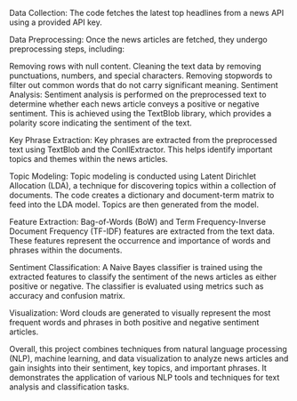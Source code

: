 Data Collection: The code fetches the latest top headlines from a news API using a provided API key.

Data Preprocessing: Once the news articles are fetched, they undergo preprocessing steps, including:

Removing rows with null content.
Cleaning the text data by removing punctuations, numbers, and special characters.
Removing stopwords to filter out common words that do not carry significant meaning.
Sentiment Analysis: Sentiment analysis is performed on the preprocessed text to determine whether each news article conveys a positive or negative sentiment. This is achieved using the TextBlob library, which provides a polarity score indicating the sentiment of the text.

Key Phrase Extraction: Key phrases are extracted from the preprocessed text using TextBlob and the ConllExtractor. This helps identify important topics and themes within the news articles.

Topic Modeling: Topic modeling is conducted using Latent Dirichlet Allocation (LDA), a technique for discovering topics within a collection of documents. The code creates a dictionary and document-term matrix to feed into the LDA model. Topics are then generated from the model.

Feature Extraction: Bag-of-Words (BoW) and Term Frequency-Inverse Document Frequency (TF-IDF) features are extracted from the text data. These features represent the occurrence and importance of words and phrases within the documents.

Sentiment Classification: A Naive Bayes classifier is trained using the extracted features to classify the sentiment of the news articles as either positive or negative. The classifier is evaluated using metrics such as accuracy and confusion matrix.

Visualization: Word clouds are generated to visually represent the most frequent words and phrases in both positive and negative sentiment articles.

Overall, this project combines techniques from natural language processing (NLP), machine learning, and data visualization to analyze news articles and gain insights into their sentiment, key topics, and important phrases. It demonstrates the application of various NLP tools and techniques for text analysis and classification tasks.
